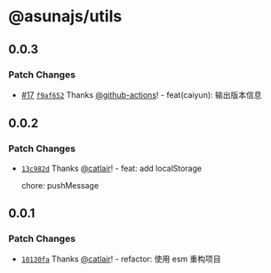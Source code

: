 # @asunajs/utils

## 0.0.3

### Patch Changes

- [#17](https://github.com/yuiasn/asuna/pull/17) [`f9af652`](https://github.com/yuiasn/asuna/commit/f9af652fae8c3da21213bb30ce4be83686138a58) Thanks [@github-actions](https://github.com/apps/github-actions)! - feat(caiyun): 输出版本信息

## 0.0.2

### Patch Changes

- [`13c982d`](https://github.com/asunajs/asign/commit/13c982d6931e04cbeb84516202f532d845eae684) Thanks [@catlair](https://github.com/catlair)! - feat: add localStorage

  chore: pushMessage

## 0.0.1

### Patch Changes

- [`10130fa`](https://github.com/asunajs/asign/commit/10130faedb0383d0f3611bb5585077f685ef26b0) Thanks [@catlair](https://github.com/catlair)! - refactor: 使用 esm 重构项目
